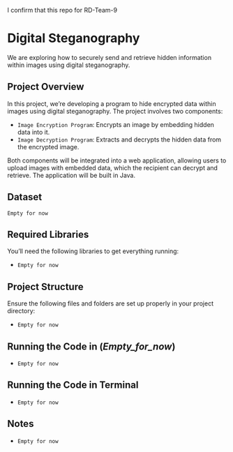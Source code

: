 I confirm that this repo for RD-Team-9 

# Digital Steganography
We are exploring how to securely send and retrieve hidden information within images using digital steganography.

## Project Overview
In this project, we’re developing a program to hide encrypted data within images using digital steganography. The project involves two components:

- `Image Encryption Program`: Encrypts an image by embedding hidden data into it.
- `Image Decryption Program`: Extracts and decrypts the hidden data from the encrypted image.
  
Both components will be integrated into a web application, allowing users to upload images with embedded data, which the recipient can decrypt and retrieve. The application will be built in Java.

## Dataset
`Empty for now`

## Required Libraries
You’ll need the following libraries to get everything running:
- `Empty for now`

## Project Structure
Ensure the following files and folders are set up properly in your project directory:
- `Empty for now`

## Running the Code in (_Empty_for_now_)
- `Empty for now`

## Running the Code in Terminal
- `Empty for now`

## Notes
- `Empty for now`
